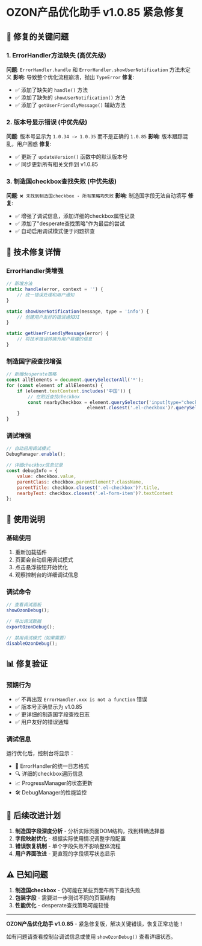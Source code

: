 # OZON产品优化助手 v1.0.85 紧急修复

## 🚨 修复的关键问题

### 1. ErrorHandler方法缺失 (高优先级)
**问题**: `ErrorHandler.handle` 和 `ErrorHandler.showUserNotification` 方法未定义
**影响**: 导致整个优化流程崩溃，抛出 `TypeError`
**修复**: 
- ✅ 添加了缺失的 `handle()` 方法
- ✅ 添加了缺失的 `showUserNotification()` 方法  
- ✅ 添加了 `getUserFriendlyMessage()` 辅助方法

### 2. 版本号显示错误 (中优先级)
**问题**: 版本号显示为 `1.0.34 -> 1.0.35` 而不是正确的 `1.0.85`
**影响**: 版本跟踪混乱，用户困惑
**修复**: 
- ✅ 更新了 `updateVersion()` 函数中的默认版本号
- ✅ 同步更新所有相关文件到 v1.0.85

### 3. 制造国checkbox查找失败 (中优先级) 
**问题**: `❌ 未找到制造国checkbox - 所有策略均失败`
**影响**: 制造国字段无法自动填写
**修复**: 
- ✅ 增强了调试信息，添加详细的checkbox属性记录
- ✅ 添加了"desperate查找策略"作为最后的尝试
- ✅ 自动启用调试模式便于问题排查

## 🔧 技术修复详情

### ErrorHandler类增强
```javascript
// 新增方法
static handle(error, context = '') {
    // 统一错误处理和用户通知
}

static showUserNotification(message, type = 'info') {
    // 创建用户友好的错误通知UI
}

static getUserFriendlyMessage(error) {
    // 将技术错误转换为用户易懂的信息
}
```

### 制造国字段查找增强
```javascript
// 新增desperate策略
const allElements = document.querySelectorAll('*');
for (const element of allElements) {
    if (element.textContent.includes('中国')) {
        // 在附近查找checkbox
        const nearbyCheckbox = element.querySelector('input[type="checkbox"]') ||
                              element.closest('.el-checkbox')?.querySelector('input[type="checkbox"]');
    }
}
```

### 调试增强
```javascript
// 自动启用调试模式
DebugManager.enable();

// 详细checkbox信息记录
const debugInfo = {
    value: checkbox.value,
    parentClass: checkbox.parentElement?.className,
    parentTitle: checkbox.closest('.el-checkbox')?.title,
    nearbyText: checkbox.closest('.el-form-item')?.textContent
};
```

## 🎯 使用说明

### 基础使用
1. 重新加载插件
2. 页面会自动启用调试模式
3. 点击悬浮按钮开始优化
4. 观察控制台的详细调试信息

### 调试命令
```javascript
// 查看调试面板
showOzonDebug();

// 导出调试数据
exportOzonDebug();

// 禁用调试模式（如果需要）
disableOzonDebug();
```

## 📊 修复验证

### 预期行为
- ✅ 不再出现 `ErrorHandler.xxx is not a function` 错误
- ✅ 版本号正确显示为 v1.0.85
- ✅ 更详细的制造国字段查找日志
- ✅ 用户友好的错误通知

### 调试信息
运行优化后，控制台将显示：
- 🔧 ErrorHandler的统一日志格式
- 🔍 详细的checkbox遍历信息
- 📈 ProgressManager的状态更新
- 🛠️ DebugManager的性能监控

## 🚀 后续改进计划

1. **制造国字段深度分析** - 分析实际页面DOM结构，找到精确选择器
2. **字段映射优化** - 根据实际使用情况调整字段配置
3. **错误恢复机制** - 单个字段失败不影响整体流程
4. **用户界面改进** - 更直观的字段填写状态显示

## ⚠️ 已知问题

1. **制造国checkbox** - 仍可能在某些页面布局下查找失败
2. **包装字段** - 需要进一步测试不同的页面结构
3. **性能优化** - desperate查找策略可能较慢

---

**OZON产品优化助手 v1.0.85** - 紧急修复版，解决关键错误，恢复正常功能！

如有问题请查看控制台调试信息或使用 `showOzonDebug()` 查看详细状态。